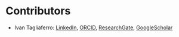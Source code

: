 # Contributors

- Ivan Tagliaferro: [LinkedIn](www.linkedin.com/in/ivan-tagliaferro), [ORCID](https://orcid.org/0000-0003-3919-7536), [ResearchGate](https://www.researchgate.net/profile/Ivan-Tagliaferro-De-Oliveira-Tezoto), [GoogleScholar](https://scholar.google.com/citations?user=7f7XtYsAAAAJ&hl=en)